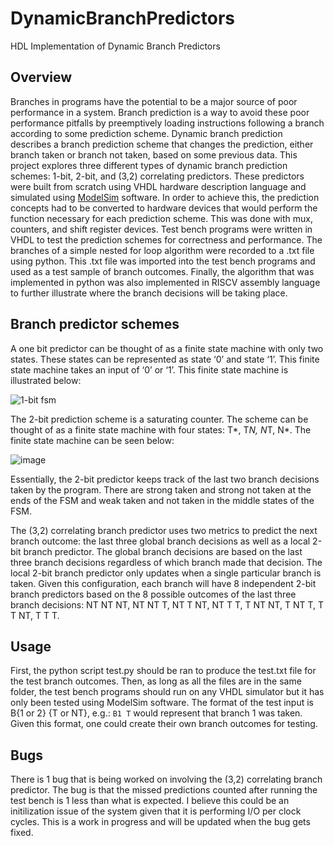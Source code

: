 # DynamicBranchPredictors
HDL Implementation of Dynamic Branch Predictors

## Overview
Branches in programs have the potential to be a major source of poor performance in a system. Branch prediction is a way to avoid these poor performance pitfalls by preemptively loading instructions following a branch according to some prediction scheme. Dynamic branch prediction describes a branch prediction scheme that changes the prediction, either branch taken or branch not taken, based on some previous data. This project explores three different types of dynamic branch prediction schemes: 1-bit, 2-bit, and (3,2) correlating predictors. These predictors were built from scratch using VHDL hardware description language and simulated using [ModelSim](https://eda.sw.siemens.com/en-US/ic/modelsim/) software. In order to achieve this, the prediction concepts had to be converted to hardware devices that would perform the function necessary for each prediction scheme. This was done with mux, counters, and shift register devices. Test bench programs were written in VHDL to test the prediction schemes for correctness and performance. The branches of a simple nested for loop algorithm were recorded to a .txt file using python.  This .txt file was imported into the test bench programs and used as a test sample of branch outcomes.  Finally, the algorithm that was implemented in python was also implemented in RISCV assembly language to further illustrate where the branch decisions will be taking place.  

## Branch predictor schemes
A one bit predictor can be thought of as a finite state machine with only two states. These states
can be represented as state ‘0’ and state ‘1’. This finite state machine takes an input of ‘0’ or ‘1’. This
finite state machine is illustrated below:

![1-bit fsm](https://user-images.githubusercontent.com/46805337/129281481-f95fda8c-747a-4ca1-81bf-5460c5ca0b90.png)


The 2-bit prediction scheme is a saturating counter. The scheme can be thought of as a finite
state machine with four states: T*, T*N, N*T, N*. The finite state machine can be seen below:

![image](https://user-images.githubusercontent.com/46805337/129281287-1e59ff04-92cd-4229-a6dd-1a529d24563f.png)

Essentially, the 2-bit predictor keeps track of the last two branch decisions taken by the program. There
are strong taken and strong not taken at the ends of the FSM and weak taken and not taken in the
middle states of the FSM.

The (3,2) correlating branch predictor uses two metrics to predict the next branch outcome: the
last three global branch decisions as well as a local 2-bit branch predictor. The global branch decisions
are based on the last three branch decisions regardless of which branch made that decision. The local
2-bit branch predictor only updates when a single particular branch is taken. Given this configuration,
each branch will have 8 independent 2-bit branch predictors based on the 8 possible outcomes of the
last three branch decisions: NT NT NT, NT NT T, NT T NT, NT T T, T NT NT, T NT T, T T NT, T T T.

## Usage
First, the python script test.py should be ran to produce the test.txt file for the test branch outcomes.  Then, as long as all the files are in the same folder, the test bench programs should run on any VHDL simulator but it has only been tested using ModelSim software.  The format of the test input is B{1 or 2} {T or NT}, e.g.:
```B1 T```
would represent that branch 1 was taken.  Given this format, one could create their own branch outcomes for testing.

## Bugs
There is 1 bug that is being worked on involving the (3,2) correlating branch predictor.  The bug is that the missed predictions counted after running the test bench is 1 less than what is expected.  I believe this could be an initilization issue of the system given that it is performing I/O per clock cycles.  This is a work in progress and will be updated when the bug gets fixed.  

